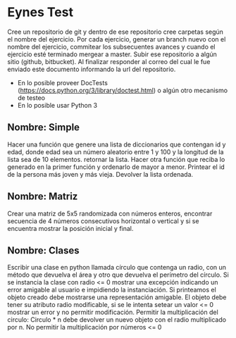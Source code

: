 # Eynes Test

Cree un repositorio de git y dentro de ese repositorio cree carpetas según el nombre del ejercicio. Por
cada ejercicio, generar un branch nuevo con el nombre del ejercicio, commitear los subsecuentes
avances y cuando el ejercicio esté terminado mergear a master. Subir ese repositorio a algún sitio (github,
bitbucket). Al finalizar responder al correo del cual le fue enviado este documento informando la url del
repositorio.
- En lo posible proveer DocTests (https://docs.python.org/3/library/doctest.html) o algún otro
mecanismo de testeo
- En lo posible usar Python 3


## Nombre: Simple

Hacer una función que genere una lista de diccionarios que contengan id y edad, donde
edad sea un número aleatorio entre 1 y 100 y la longitud de la lista sea de 10
elementos. retornar la lista.
Hacer otra función que reciba lo generado en la primer función y ordenarlo de mayor a
menor. Printear el id de la persona más joven y más vieja. Devolver la lista ordenada.


## Nombre: Matriz

Crear una matriz de 5x5 randomizada con números enteros, encontrar secuencia de 4
números consecutivos horizontal o vertical y si se encuentra mostrar la posición inicial y
final.


## Nombre: Clases

Escribir una clase en python llamada círculo que contenga un radio, con un método que
devuelva el área y otro que devuelva el perímetro del círculo.
Si se instancia la clase con radio <= 0 mostrar una excepción indicando un error amigable al
usuario e impidiendo la instanciación.
Si printeamos el objeto creado debe mostrarse una representación amigable.
El objeto debe tener su atributo radio modificable, si se le intenta setear un valor <= 0
mostrar un error y no permitir modificación.
Permitir la multiplicación del circulo: Circulo * n debe devolver un nuevo objeto con el radio
multiplicado por n. No permitir la multiplicación por números <= 0
